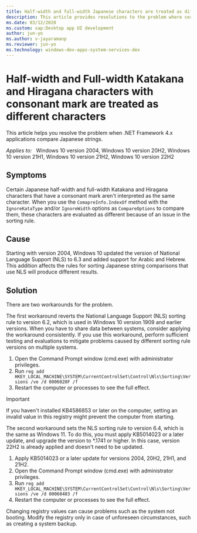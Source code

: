 ```yaml
---
title: Half-width and full-width Japanese characters are treated as different characters
description: This article provides resolutions to the problem where certain half-width and full-width Katakana and Hiragana characters with a consonant mark aren't compared properly by the .NET Framework 4.x applications.
ms.date: 03/12/2020
ms.custom: sap:Desktop app UI development
author: jun-yo
ms.author: v-jayaramanp
ms.reviewer: jun-yo
ms.technology: windows-dev-apps-system-services-dev
---
```


# Half-width and Full-width Katakana and Hiragana characters with consonant mark are treated as different characters

This article helps you resolve the problem when .NET Framework 4.x applications compare Japanese strings.

_Applies to:_ &nbsp; Windows 10 version 2004, Windows 10 version 20H2, Windows 10 version 21H1, Windows 10 version 21H2, Windows 10 version 22H2  

## Symptoms

Certain Japanese half-width and full-width Katakana and Hiragana characters that have a consonant mark aren't interpreted as the same character. When you use the `ComapreInfo.IndexOf` method with the `IgnoreKataType` and/or `IgnoreWidth` options as `CompareOptions` to compare them, these characters are evaluated as different because of an issue in the sorting rule.

## Cause

Starting with version 2004, Windows 10 updated the version of National Language Support (NLS) to 6.3 and added support for Arabic and Hebrew. This addition affects the rules for sorting Japanese  string comparisons that use NLS will produce different results.

## Solution

There are two workarounds for the problem.

The first workaround reverts the National Language Support (NLS) sorting rule to version 6.2, which is used in Windows 10 version 1909 and earlier versions. When you have to share data between systems, consider applying the workaround consistently. If you use this workaround, perform sufficient testing and evaluations to mitigate problems caused by different sorting rule versions on multiple systems.

1. Open the Command Prompt window (cmd.exe) with administrator privileges.
1. Run `reg add HKEY_LOCAL_MACHINE\SYSTEM\CurrentControlSet\Control\Nls\Sorting\Versions /ve /d 0006020F /f`
1. Restart the computer or processes to see the full effect.

> [!IMPORTANT]
> If you haven't installed KB4586853 or later on the computer, setting an invalid value in this registry might prevent the computer from starting.

The second workaround sets the NLS sorting rule to version 6.4, which is the same as Windows 11. To do this, you must apply KB5014023 or a later update, and upgrade the version to *.1741 or higher. In this case, version 22H2 is already applied and doesn't need to be updated.

1. Apply KB5014023 or a later update for versions 2004, 20H2, 21H1, and 21H2.
1. Open the Command Prompt window (cmd.exe) with administrator privileges.
1. Run `reg add HKEY_LOCAL_MACHINE\SYSTEM\CurrentControlSet\Control\Nls\Sorting\Versions /ve /d 00060403 /f`
1. Restart the computer or processes to see the full effect.

Changing registry values can cause problems such as the system not booting. Modify  the registry only in case of unforeseen circumstances, such as creating a system backup.

